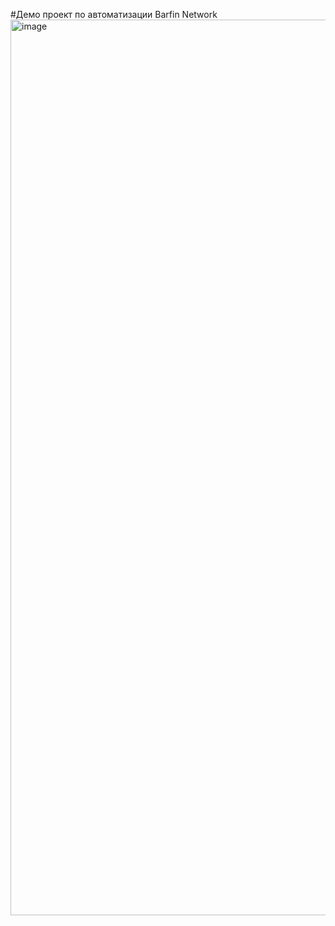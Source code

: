 #Демо проект по автоматизации Barfin Network
<img width="1433" alt="image" src="https://github.com/frion13/barfin-project/assets/112623336/3d558273-f19f-47a3-8475-673934069a2e">

